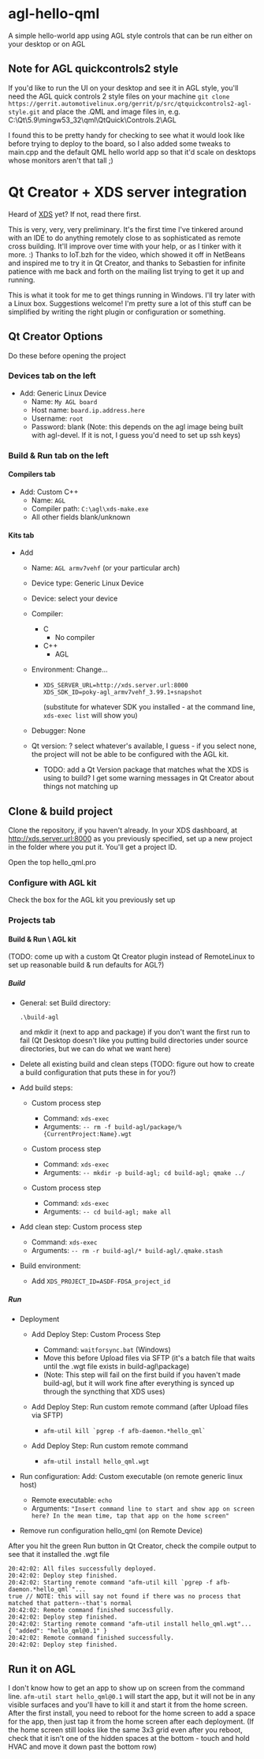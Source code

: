 # agl-hello-qml
A simple hello-world app using AGL style controls that can be run either on your desktop or on AGL

## Note for AGL quickcontrols2 style
If you'd like to run the UI on your desktop and see it in AGL style, you'll need the AGL quick controls 2 style files on your machine
`git clone https://gerrit.automotivelinux.org/gerrit/p/src/qtquickcontrols2-agl-style.git` and place the .QML and image files in, e.g. C:\Qt\5.9\mingw53_32\qml\QtQuick\Controls.2\AGL

I found this to be pretty handy for checking to see what it would look like before trying to deploy to the board, so I also added some tweaks to main.cpp and the default QML hello world app so that it'd scale on desktops whose monitors aren't that tall ;)

# Qt Creator + XDS server integration
Heard of [XDS](https://lists.linuxfoundation.org/pipermail/automotive-discussions/2017-June/004293.html) yet? If not, read there first.

This is very, very, very preliminary. It's the first time I've tinkered around with an IDE to do anything remotely close to as sophisticated as remote cross building. It'll improve over time with your help, or as I tinker with it more. :) Thanks to IoT.bzh for the video, which showed it off in NetBeans and inspired me to try it in Qt Creator, and thanks to Sebastien for infinite patience with me back and forth on the mailing list trying to get it up and running.

This is what it took for me to get things running in Windows. I'll try later with a Linux box. Suggestions welcome! I'm pretty sure a lot of this stuff can be simplified by writing the right plugin or configuration or something.

## Qt Creator Options
Do these before opening the project

### Devices tab on the left
- Add: Generic Linux Device
  - Name: `My AGL board`
  - Host name: `board.ip.address.here`
  - Username: `root`
  - Password: blank (Note: this depends on the agl image being built with agl-devel. If it is not, I guess you'd need to set up ssh keys)

### Build & Run tab on the left
#### Compilers tab
- Add: Custom C++
  - Name: `AGL`
  - Compiler path: `C:\agl\xds-make.exe`
  - All other fields blank/unknown
#### Kits tab
- Add
  - Name: `AGL armv7vehf` (or your particular arch)
  - Device type: Generic Linux Device
  - Device: select your device
  - Compiler:
    - C
      - No compiler
    - C++
      - AGL
  - Environment: Change...
    - ```
      XDS_SERVER_URL=http://xds.server.url:8000
      XDS_SDK_ID=poky-agl_armv7vehf_3.99.1+snapshot
      ```
      (substitute for whatever SDK you installed - at the command line, `xds-exec list` will show you)
      
  - Debugger: None

  - Qt version: ? select whatever's available, I guess - if you select none, the project will not be able to be configured with the AGL kit.
    - TODO: add a Qt Version package that matches what the XDS is using to build? I get some warning messages in Qt Creator about things not matching up

## Clone & build project
Clone the repository, if you haven't already. In your XDS dashboard, at http://xds.server.url:8000 as you previously specified, set up a new project in the folder where you put it. You'll get a project ID.

Open the top hello\_qml.pro

### Configure with AGL kit
Check the box for the AGL kit you previously set up

### Projects tab

#### Build & Run \ AGL kit
(TODO: come up with a custom Qt Creator plugin instead of RemoteLinux to set up reasonable build & run defaults for AGL?)

##### Build
- General: set Build directory:
  ```
  .\build-agl
  ```
  and mkdir it (next to app and package) if you don't want the first run to fail
  (Qt Desktop doesn't like you putting build directories under source directories, but we can do what we want here)
  
- Delete all existing build and clean steps (TODO: figure out how to create a build configuration that puts these in for you?)

- Add build steps:
  - Custom process step
    - Command: `xds-exec`
    - Arguments: `-- rm -f build-agl/package/%{CurrentProject:Name}.wgt`

  - Custom process step
    - Command: `xds-exec`
    - Arguments: `-- mkdir -p build-agl; cd build-agl; qmake ../`

  - Custom process step
    - Command: `xds-exec`
    - Arguments: `-- cd build-agl; make all`

- Add clean step: Custom process step
  - Command: `xds-exec`
  - Arguments: `-- rm -r build-agl/* build-agl/.qmake.stash`

- Build environment:
  - Add `XDS_PROJECT_ID=ASDF-FDSA_project_id`

##### Run
- Deployment
  - Add Deploy Step: Custom Process Step
    - Command: `waitforsync.bat` (Windows)
    - Move this before Upload files via SFTP (it's a batch file that waits until the .wgt file exists in build-agl\package)
    - (Note: This step will fail on the first build if you haven't made build-agl, but it will work fine after everything is synced up through the syncthing that XDS uses)
    
  - Add Deploy Step: Run custom remote command (after Upload files via SFTP)
    - ```
      afm-util kill `pgrep -f afb-daemon.*hello_qml`
      ```
      
  - Add Deploy Step: Run custom remote command
    - ```
      afm-util install hello_qml.wgt
      ```
      
- Run configuration: Add: Custom executable (on remote generic linux host)
  - Remote executable: `echo`
  - Arguments: `"Insert command line to start and show app on screen here? In the mean time, tap that app on the home screen"`
- Remove run configuration hello_qml (on Remote Device)

After you hit the green Run button in Qt Creator, check the compile output to see that it installed the .wgt file
```
20:42:02: All files successfully deployed.
20:42:02: Deploy step finished.
20:42:02: Starting remote command "afm-util kill `pgrep -f afb-daemon.*hello_qml`"...
true // NOTE: this will say not found if there was no process that matched that pattern--that's normal
20:42:02: Remote command finished successfully.
20:42:02: Deploy step finished.
20:42:02: Starting remote command "afm-util install hello_qml.wgt"...
{ "added": "hello_qml@0.1" }
20:42:02: Remote command finished successfully.
20:42:02: Deploy step finished.
```

## Run it on AGL
I don't know how to get an app to show up on screen from the command line. `afm-util start hello_qml@0.1` will start the app, but it will not be in any visible surfaces and you'll have to kill it and start it from the home screen. After the first install, you need to reboot for the home screen to add a space for the app, then just tap it from the home screen after each deployment. (If the home screen still looks like the same 3x3 grid even after you reboot, check that it isn't one of the hidden spaces at the bottom - touch and hold HVAC and move it down past the bottom row)
